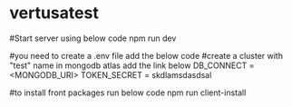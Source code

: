 # vertusatest

#Start server using below code
npm run dev

#you need to create a .env file add the below code 
#create a cluster with "test" name in mongodb atlas add the link below
DB_CONNECT = <MONGODB_URI>
TOKEN_SECRET = skdlamsdasdsal

#to install front packages run below code
npm run client-install
